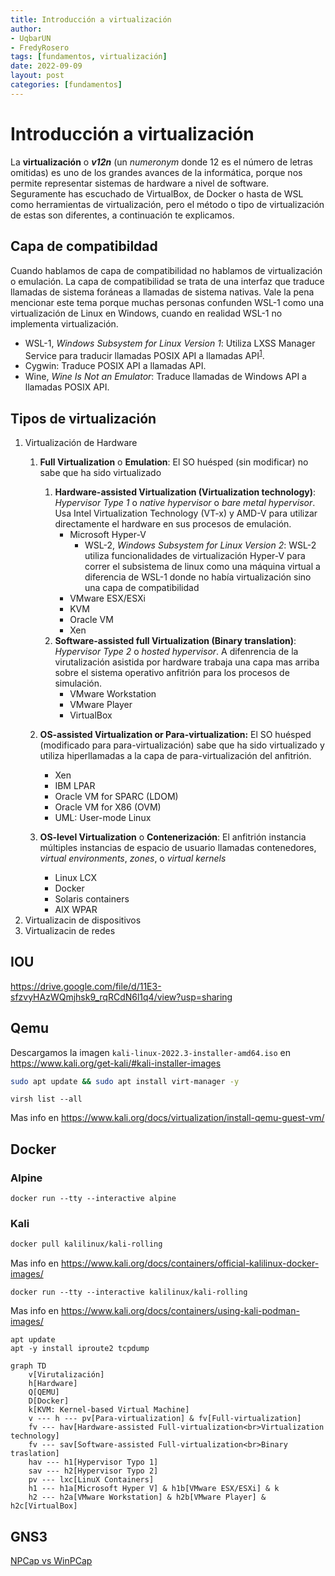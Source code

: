 ```yaml
---
title: Introducción a virtualización
author: 
- UqbarUN
- FredyRosero
tags: [fundamentos, virtualización]
date: 2022-09-09
layout: post
categories: [fundamentos]
---
```

# Introducción a virtualización
La **virtualización** o ***v12n*** (un *numeronym* donde 12 es el número de letras omitidas) es uno de los grandes avances de la informática, porque nos permite representar sistemas de hardware a nivel de software. Seguramente has escuchado de VirtualBox, de Docker o hasta de WSL como herramientas de virtualización, pero el método o tipo de virtualización de estas son diferentes, a continuación te explicamos.

## Capa de compatibildad
Cuando hablamos de capa de compatibilidad no hablamos de virtualización o emulación. La capa de compatibilidad se trata de una interfaz que traduce llamadas de sistema foráneas a llamadas de sistema nativas. Vale la pena mencionar este tema porque muchas personas confunden WSL-1 como una virtualización de Linux en Windows, cuando en realidad WSL-1 no implementa virtualización. 
- WSL-1, *Windows Subsystem for Linux Version 1*: Utiliza LXSS Manager Service para traducir llamadas POSIX API a llamadas API<sup>[1]</sup>.
- Cygwin: Traduce POSIX API a llamadas API.
- Wine, *Wine Is Not an Emulator*: Traduce llamadas de Windows API a llamadas POSIX API.


## Tipos de virtualización
1. Virtualización de Hardware
   1. **Full Virtualization** o **Emulation**: El SO huésped (sin modificar) no sabe que ha sido virtualizado
      1. **Hardware-assisted Virtualization (Virtualization technology)**: *Hypervisor Type 1* o *native hypervisor* o *bare metal hypervisor*. Usa Intel Virtualization Technology (VT-x) y AMD-V para utilizar directamente el hardware en sus procesos de emulación.
         - Microsoft Hyper-V
           - WSL-2, *Windows Subsystem for Linux Version 2*: WSL-2 utiliza funcionalidades de virtualización Hyper-V para correr el subsistema de linux como una máquina virtual a diferencia de WSL-1 donde no había virtualización sino una capa de compatibilidad
         - VMware ESX/ESXi
         - KVM
         - Oracle VM
         - Xen   
      2. **Software-assisted full Virtualization (Binary translation)**: *Hypervisor Type 2* o *hosted hypervisor*. A difenrencia de la virutalización asistida por hardware trabaja una capa mas arriba sobre el sistema operativo anfitrión para los procesos de simulación.
         - VMware Workstation
         - VMware Player
         - VirtualBox

    2. **OS-assisted Virtualization or Para-virtualization:** El SO huésped (modificado para para-virtualización) sabe que ha sido virtualizado y utiliza hiperllamadas a la capa de para-virtualización del anfitrión.
       - Xen
       - IBM LPAR 
       - Oracle VM for SPARC (LDOM) 
       - Oracle VM for X86 (OVM)
       - UML: User-mode Linux
    3. **OS-level Virtualization** o **Contenerización**: El anfitrión instancia múltiples instancias de espacio de usuario llamadas contenedores, *virtual environments*, *zones*, o *virtual kernels*
       - Linux LCX 
       - Docker 
       - Solaris containers
       - AIX WPAR
2. Virtualizacin de dispositivos
3. Virtualizacin de redes


## IOU
https://drive.google.com/file/d/11E3-sfzvyHAzWQmjhsk9_rqRCdN6l1q4/view?usp=sharing



## Qemu
Descargamos la imagen `kali-linux-2022.3-installer-amd64.iso` en https://www.kali.org/get-kali/#kali-installer-images


```bash
sudo apt update && sudo apt install virt-manager -y
```

```
virsh list --all
```


Mas info en https://www.kali.org/docs/virtualization/install-qemu-guest-vm/
## Docker
### Alpine
```
docker run --tty --interactive alpine
```

### Kali
```bash
docker pull kalilinux/kali-rolling
```
Mas info en https://www.kali.org/docs/containers/official-kalilinux-docker-images/

```
docker run --tty --interactive kalilinux/kali-rolling
```
Mas info en https://www.kali.org/docs/containers/using-kali-podman-images/

```
apt update
apt -y install iproute2 tcpdump
```

```
graph TD
    v[Virutalización]
    h[Hardware]
    Q[QEMU]
    D[Docker]
    k[KVM: Kernel-based Virtual Machine]
    v --- h --- pv[Para-virtualization] & fv[Full-virtualization]
    fv --- hav[Hardware-assisted Full-virtualization<br>Virtualization technology]
    fv --- sav[Software-assisted Full-virtualization<br>Binary traslation]
    hav --- h1[Hypervisor Typo 1] 
    sav --- h2[Hypervisor Typo 2]
    pv --- lxc[LinuX Containers]
    h1 --- h1a[Microsoft Hyper V] & h1b[VMware ESX/ESXi] & k
    h2 --- h2a[VMware Workstation] & h2b[VMware Player] & h2c[VirtualBox]
```

[1]: https://docs.microsoft.com/es-mx/archive/blogs/wsl/wsl-file-system-support
[2]: https://www.unixarena.com/2017/12/para-virtualization-full-virtualization-hardware-assisted-virtualization.html/

## GNS3
[NPCap vs WinPCap](https://npcap.com/vs-winpcap.html)